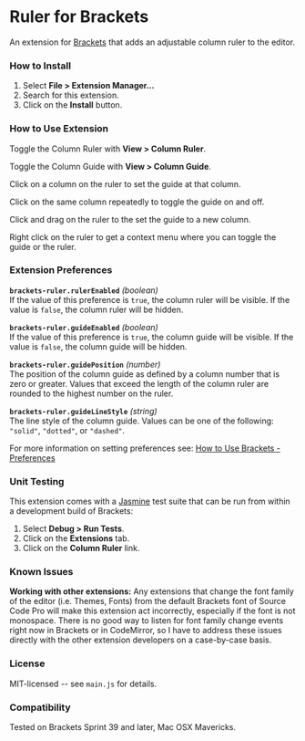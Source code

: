 # Ruler for Brackets
An extension for [Brackets](https://github.com/adobe/brackets/) that adds
an adjustable column ruler to the editor.

### How to Install
1. Select **File > Extension Manager...**
2. Search for this extension.
3. Click on the **Install** button.

### How to Use Extension
Toggle the Column Ruler with **View > Column Ruler**.

Toggle the Column Guide with **View > Column Guide**.

Click on a column on the ruler to set the guide at that column.

Click on the same column repeatedly to toggle the guide on and off.

Click and drag on the ruler to the set the guide to a new column.

Right click on the ruler to get a context menu where you can toggle the guide
or the ruler.

### Extension Preferences

**`brackets-ruler.rulerEnabled`** *(boolean)*<br/>
If the value of this preference is `true`, the column ruler will be visible.
If the value is `false`, the column ruler will be hidden.

**`brackets-ruler.guideEnabled`** *(boolean)*<br/>
If the value of this preference is `true`, the column guide will be visible.
If the value is `false`, the column guide will be hidden.

**`brackets-ruler.guidePosition`** *(number)*<br/>
The position of the column guide as defined by a column number that is zero
or greater. Values that exceed the length of the column ruler are rounded to
the highest number on the ruler.

**`brackets-ruler.guideLineStyle`** *(string)*<br/>
The line style of the column guide. Values can be one of the following:
`"solid"`, `"dotted"`, or `"dashed"`.

For more information on setting preferences see:
[How to Use Brackets - Preferences](https://github.com/adobe/brackets/wiki/How-to-Use-Brackets#preferences)

### Unit Testing

This extension comes with a [Jasmine](http://jasmine.github.io/) test suite that
can be run from within a development build of Brackets:

1. Select **Debug > Run Tests**.
2. Click on the **Extensions** tab.
3. Click on the **Column Ruler** link.

### Known Issues

**Working with other extensions:** Any extensions that change the font family of
the editor (i.e. Themes, Fonts) from the default Brackets font of Source Code Pro
will make this extension act incorrectly, especially if the font is not monospace.
There is no good way to listen for font family change events right now in Brackets
or in CodeMirror, so I have to address these issues directly with the other extension
developers on a case-by-case basis.

### License
MIT-licensed -- see `main.js` for details.

### Compatibility
Tested on Brackets Sprint 39 and later, Mac OSX Mavericks.
